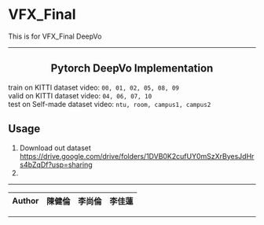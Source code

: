 # VFX_Final

This is for VFX_Final DeepVo
****
## <center>Pytorch DeepVo Implementation</center>
train on KITTI dataset video: ```00, 01, 02, 05, 08, 09```  
valid on KITTI dataset video: ```04, 06, 07, 10```  
test on Self-made dataset video: ```ntu, room, campus1, campus2```  

## Usage
1. Download out dataset  
https://drive.google.com/drive/folders/1DVB0K2cufUY0mSzXrByesJdHrs4bZqDf?usp=sharing  
2. 

****
|Author|陳健倫|李尚倫|李佳蓮|
|---|---|---|---|
****
